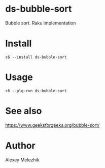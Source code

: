 # ds-bubble-sort

Bubble sort. Raku implementation

# Install

    s6 --install ds-bubble-sort

# Usage

    s6 --plg-run ds-bubble-sort

# See also

https://www.geeksforgeeks.org/bubble-sort/


# Author

Alexey Melezhik

